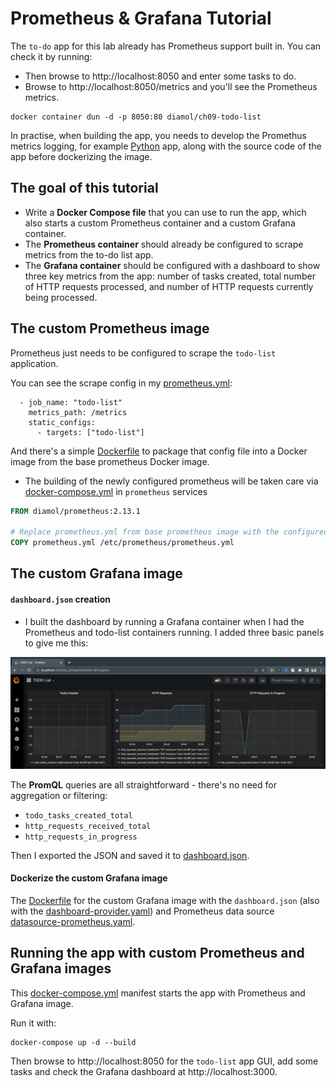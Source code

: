 # Prometheus & Grafana Tutorial

The `to-do` app for this lab already has Prometheus support built in. You can check it by running:

- Then browse to http://localhost:8050 and enter some tasks to do.
- Browse to http://localhost:8050/metrics and you'll see the Prometheus metrics.

```
docker container dun -d -p 8050:80 diamol/ch09-todo-list
```

In practise, when building the app, you needs to develop the Promethus metrics logging, for example [Python](https://www.youtube.com/watch?v=HzEiRwJP6ag) app, along with the source code of the app before dockerizing the image.

## The goal of this tutorial

- Write a **Docker Compose file** that you can use to run the app, which also starts a custom Prometheus container and a custom Grafana container.
- The **Prometheus container** should already be configured to scrape metrics from the to-do list app.
- The **Grafana container** should be configured with a dashboard to show three key metrics from the app: number of tasks created, total number of HTTP requests processed, and number of HTTP requests currently being processed.

## The custom Prometheus image

Prometheus just needs to be configured to scrape the `todo-list` application.

You can see the scrape config in my [prometheus.yml](./prometheus/prometheus.yml):

```
  - job_name: "todo-list"
    metrics_path: /metrics
    static_configs:
      - targets: ["todo-list"]
```

And there's a simple [Dockerfile](./prometheus/Dockerfile) to package that config file into a Docker image from the base prometheus Docker image.

- The building of the newly configured prometheus will be taken care via [docker-compose.yml](./docker-compose.yml) in `prometheus` services

```Dockerfile
FROM diamol/prometheus:2.13.1

# Replace prometheus.yml from base prometheus image with the configured setting for scraping `todo-list` application
COPY prometheus.yml /etc/prometheus/prometheus.yml
```

## The custom Grafana image

#### `dashboard.json` creation

- I built the dashboard by running a Grafana container when I had the Prometheus and todo-list containers running. I added three basic panels to give me this:

![Grafana dashboard for the to-do list app](./dashboard.png)

The **PromQL** queries are all straightforward - there's no need for aggregation or filtering:

- `todo_tasks_created_total`
- `http_requests_received_total`
- `http_requests_in_progress`

Then I exported the JSON and saved it to [dashboard.json](./grafana/dashboard.json).

#### Dockerize the custom Grafana image

The [Dockerfile](./grafana/Dockerfile) for the custom Grafana image with the `dashboard.json` (also with the [dashboard-provider.yaml](./grafana/dashboard-provider.yaml)) and Prometheus data source [datasource-prometheus.yaml](./grafana/dashboard-provider.yaml).

## Running the app with custom Prometheus and Grafana images

This [docker-compose.yml](docker-compose.yml) manifest starts the app with Prometheus and Grafana image.

Run it with:

```
docker-compose up -d --build
```

Then browse to http://localhost:8050 for the `todo-list` app GUI, add some tasks and check the Grafana dashboard at http://localhost:3000.
